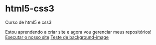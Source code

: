 # html5-css3
 Curso de html5 e css3 

Estou aprendendo a criar site e agora vou gerenciar meus repositórios!
<a href="C:\Users\maria\Documents\programaçao\html5-css3\modulo2\ex21\desafio10\des10.html">Executar o nosso site</a>
<a href="C:\Users\maria\Documents\programaçao\html5-css3\modulo3\ex22\fundo06.html">Teste de background-image</a>